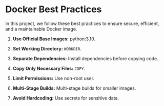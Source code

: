 # Docker Best Practices

In this project, we follow these best practices to ensure secure, efficient, and a maintainable Docker image.

1. **Use Official Base Images:**  python:3.10.

2. **Set Working Directory:**  `WORKDIR`.

3. **Separate Dependencies:** Install dependencies before copying code.

4. **Copy Only Necessary Files:** `COPY`.

5. **Limit Permissions:** Use non-root user.

6. **Multi-Stage Builds:** Multi-stage builds for smaller images.

7. **Avoid Hardcoding:** Use secrets for sensitive data.

